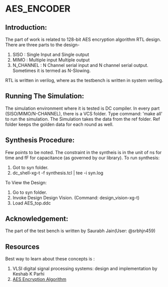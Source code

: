 # AES_ENCODER

## Introduction:
The part of work is related to 128-bit AES encryption algorithm RTL design.  There are three parts to the design-
1. SISO : Single Input and Single output
2. MIMO : Multiple input Multiple output
3. N_CHANNEL : N Channel serial input and N channel serial output. Sometimes it is termed as N-Slowing.

RTL is written in verilog, where as the testbench is written in system verilog.


## Running The Simulation: 
The simulation environment where it is tested is DC compiler. 
In every part (SISO/MIMO/N-CHANNEL), there is a VCS folder. Type command: 'make all' to run the simulation.
The Simulation takes the data from the ref folder. Ref folder keeps the golden data for each round as well. 

## Synthesis Procedure: 
Few points to be noted. The constraint in the syntheis is in the unit of ns for time and fF for capacitance (as governed by our library). 
To run synthesis:
1. Got to syn folder.
2. dc_shell-xg-t -f synthesis.tcl | tee -i syn.log 

To View the Design:
1. Go to syn folder.
2. Invoke Design Design Vision. (Command: design_vision-xg-t)
3. Load AES_top.ddc

## Acknowledgement: 
The part of the test bench is written by Saurabh Jain(User: @srbhjn459)

## Resources
Best way to learn about these concepts is : 
1. VLSI digital signal processing systems: design and implementation by Keshab K Parhi
2. [AES Encryption Algorithm](https://www.youtube.com/watch?v=gP4PqVGudtg) 

